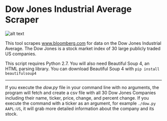 # Dow Jones Industrial Average Scraper
![alt text](https://upload.wikimedia.org/wikipedia/en/f/f8/Dow_Jones_Logo.svg)

This tool scrapes www.bloomberg.com for data on the Dow Jones Industrial Average. The Dow Jones is a stock market index of 30 large publicly traded US companies.

This script requires Python 2.7. You will also need Beautiful Soup 4, an HTML parsing library. You can download Beautiful Soup 4 with `pip install beautifulsoup4`

---

 If you execute the *dow.py* file in your command line with no arguments, the program will fetch and create a csv file with all 30 Dow Jones Companies including their name, ticker, price, change, and percent change. If you execute the command with a ticker as an argument, for example `./dow.py AAPL:US`, it will grab more detailed information about the company and its stock.  
